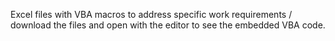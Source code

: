 Excel files with VBA macros to address specific work requirements / download the files and open with the editor to see the embedded VBA code.
